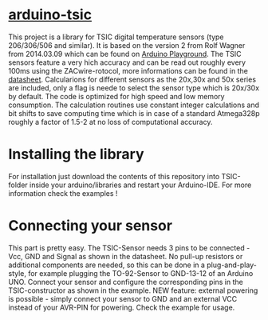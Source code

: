 [arduino-tsic][1]
============
This project is a library for TSIC digital temperature sensors (type 206/306/506 and similar). 
It is based on the version 2 from Rolf Wagner from 2014.03.09 which can be found on [Arduino Playground][2]. The TSIC sensors feature a very hich accuracy and can be read out roughly every 100ms using the ZACwire-rotocol, more informations can be found in the [datasheet][3]. Calcularions for different sensors as the 20x,30x and 50x series are included, only a flag is neede to select the sensor type which is 20x/30x by default.
The code is optimized for high speed and low memory consumption. The calculation routines use constant integer calculations and bit shifts to save computing time which is in case of a standard Atmega328p roughly a factor of 1.5-2 at no loss of computational accuracy.

Installing the library
======================
For installation just download the contents of this repository into TSIC-folder inside your arduino/libraries and restart your Arduino-IDE. For more information check the examples !

Connecting your sensor
=====================
This part is pretty easy. The TSIC-Sensor needs 3 pins to be connected - Vcc, GND and Signal as shown in the datasheet. No pull-up resistors or additional components are needed, so this can be done in a plug-and-play-style, for example plugging the TO-92-Sensor to GND-13-12 of an Arduino UNO. Connect your sensor and configure the corresponding pins in the TSIC-constructor as shown in the example.
NEW feature: external powering is possible - simply connect your sensor to GND and an external VCC instead of your AVR-PIN for powering. Check the example for usage.

[1]: https://github.com/Schm1tz1/arduino-tsic
[2]: http://playground.arduino.cc/Code/Tsic
[3]: http://playground.arduino.cc/uploads/Code/TSIC_Datasheet.zip
